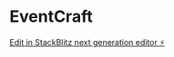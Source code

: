 # EventCraft

[Edit in StackBlitz next generation editor ⚡️](https://stackblitz.com/~/github.com/itsomosh/EventCraft)